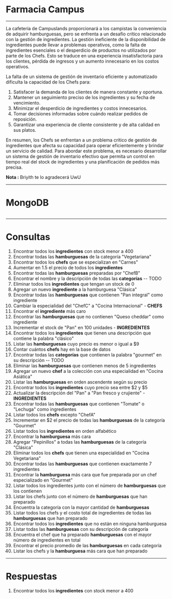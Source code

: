 # Farmacia Campus

------

La cafetería de Campuslands proporcionará a los campistas la conveniencia de adquirir hamburguesas, pero se enfrenta a un desafío crítico relacionado con la gestión de ingredientes. La gestión ineficiente de la disponibilidad de ingredientes puede llevar a problemas operativos, como la falta de ingredientes esenciales o el desperdicio de productos no utilizados por parte de los Chefs. Esto se traduce en una experiencia insatisfactoria para los clientes, pérdida de ingresos y un aumento innecesario en los costos operativos.

La falta de un sistema de gestión de inventario eficiente y automatizado dificulta la capacidad de los Chefs para:

1. Satisfacer la demanda de los clientes de manera constante y oportuna.
2. Mantener un seguimiento preciso de los ingredientes y su fecha de vencimiento.
3. Minimizar el desperdicio de ingredientes y costos innecesarios.
4. Tomar decisiones informadas sobre cuándo realizar pedidos de reposición.
5. Garantizar una experiencia de cliente consistente y de alta calidad en sus platos.

En resumen, los Chefs se enfrentan a un problema crítico de gestión de ingredientes que afecta su capacidad para operar eficientemente y brindar un servicio de calidad. Para abordar este problema, es necesario desarrollar un sistema de gestión de inventario efectivo que permita un control en tiempo real del stock de ingredientes y una planificación de pedidos más precisa.



**Nota :** Briyith te lo agradecerá UwU

------

# MongoDB

```js

```

------

# Consultas

1. Encontrar todos los **ingredientes** con stock menor a 400
2. Encontrar todas las **hamburguesas** de la categoría "Vegetariana"
3. Encontrar todos los **chefs** que se especializan en "Carnes"
4. Aumentar en 1.5 el precio de todos los **ingredientes**
5. Encontrar todas las **hamburguesas** preparadas por "ChefB" 
6. Encontrar el nombre y la descripción de todas las **categorías** -- TODO
7. Eliminar todos los **ingredientes** que tengan un stock de 0
8. Agregar un nuevo **ingrediente** a la hamburguesa "Clásica"
9. Encontrar todas las **hamburguesas** que contienen "Pan integral" como ingrediente
10. Cambiar la especialidad del "ChefC" a "Cocina Internacional" - **CHEFS**
11. Encontrar el **ingrediente** más caro
12. Encontrar las **hamburguesas** que no contienen "Queso cheddar" como ingrediente
13. Incrementar el stock de "Pan" en 100 unidades - **INGREDIENTES**
14. Encontrar todos los **ingredientes** que tienen una descripción que contiene la palabra "clásico"
15. Listar las **hamburguesas** cuyo precio es menor o igual a $9
16. Contar cuántos **chefs** hay en la base de datos
17. Encontrar todas las **categorías** que contienen la palabra "gourmet" en su descripción -- TODO
18. Eliminar las **hamburguesas** que contienen menos de 5 ingredientes
19. Agregar un nuevo **chef** a la colección con una especialidad en "Cocina Asiática"
20. Listar las **hamburguesas** en orden ascendente según su precio
21. Encontrar todos los **ingredientes** cuyo precio sea entre $2 y $5
22. Actualizar la descripción del "Pan" a "Pan fresco y crujiente" - **INGREDIENTES**
23. Encontrar todas las **hamburguesas** que contienen "Tomate" o "Lechuga" como ingredientes
24. Listar todos los **chefs** excepto "ChefA"
25. Incrementar en $2 el precio de todas las **hamburguesas** de la categoría "Gourmet"
26. Listar todos los **ingredientes** en orden alfabético
27. Encontrar la **hamburguesa** más cara
28. Agregar "Pepinillos" a todas las **hamburguesas** de la categoría "Clásica"
29. Eliminar todos los **chefs** que tienen una especialidad en "Cocina Vegetariana"
30. Encontrar todas las **hamburguesas** que contienen exactamente 7 ingredientes
31. Encontrar la **hamburguesa** más cara que fue preparada por un chef especializado en "Gourmet"
32. Listar todos los ingredientes junto con el número de **hamburguesas** que los contienen
33. Listar los chefs junto con el número de **hamburguesas** que han preparado
34. Encuentra la categoría con la mayor cantidad de **hamburguesas**
35. Listar todos los chefs y el costo total de ingredientes de todas las **hamburguesas** que han preparado
36. Encontrar todos los **ingredientes** que no están en ninguna hamburguesa
37. Listar todas las **hamburguesas** con su descripción de categoría
38. Encuentra el chef que ha preparado **hamburguesas** con el mayor número de ingredientes en total
39. Encontrar el precio promedio de las **hamburguesas** en cada categoría
40. Listar los chefs y la **hamburguesa** más cara que han preparado

------
# Respuestas
1. Encontrar todos los **ingredientes** con stock menor a 400
```js

```
